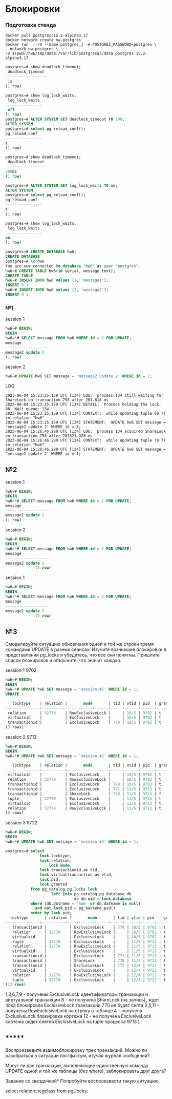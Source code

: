 # Блокировки 

### Подготовка стенда

```shell
docker pull postgres:15.2-alpine3.17
docker network create nw-postgres
docker run  --rm --name postgres_1 -e POSTGRES_PASSWORD=postgres \
--network nw-postgres \
-v $(pwd)/hw6/tmp/data:/var/lib/postgresql/data postgres:15.2-alpine3.17
```

```sql
postgres=# show deadlock_timeout;
 deadlock_timeout 
------------------
 1s
(1 row)

postgres=# show log_lock_waits;
 log_lock_waits 
----------------
 off
(1 row)
postgres=# ALTER SYSTEM SET deadlock_timeout TO 200;
ALTER SYSTEM
postgres=# select pg_reload_conf();
pg_reload_conf
----------------
t
(1 row)

postgres=# show deadlock_timeout;
 deadlock_timeout 
------------------
200ms
(1 row)

postgres=# ALTER SYSTEM SET log_lock_waits TO on;
ALTER SYSTEM
postgres=# select pg_reload_conf();
pg_reload_conf
----------------
t
(1 row)

postgres=# show log_lock_waits;
 log_lock_waits 
----------------
on
(1 row)
```

```sql
postgres=# CREATE DATABASE hw6;
CREATE DATABASE
postgres=# \c hw6
You are now connected to database "hw6" as user "postgres".
hw6=# CREATE TABLE hw6(id serial, message text);
CREATE TABLE
hw6=# INSERT INTO hw6 values (1, 'message1');
INSERT 0 1
hw6=# INSERT INTO hw6 values (2, 'message2');
INSERT 0 1
```
### №1
session 1 
```sql
hw6=# BEGIN;
BEGIN
hw6=*# SELECT message FROM hw6 WHERE id = 1 FOR UPDATE;
message
-------------------
message2 update 2
(1 row)
```
session 2
```sql
hw6=# UPDATE hw6 SET message = 'message2 update 2' WHERE id = 1;
```
LOG
```shell
2023-06-04 15:23:25.159 UTC [134] LOG:  process 134 still waiting for ShareLock on transaction 758 after 201.618 ms
2023-06-04 15:23:25.159 UTC [134] DETAIL:  Process holding the lock: 86. Wait queue: 134.
2023-06-04 15:23:25.159 UTC [134] CONTEXT:  while updating tuple (0,7) in relation "hw6"
2023-06-04 15:23:25.159 UTC [134] STATEMENT:  UPDATE hw6 SET message = 'message2 update 2' WHERE id = 1;
2023-06-04 15:26:46.280 UTC [134] LOG:  process 134 acquired ShareLock on transaction 758 after 201321.928 ms
2023-06-04 15:26:46.280 UTC [134] CONTEXT:  while updating tuple (0,7) in relation "hw6"
2023-06-04 15:26:46.280 UTC [134] STATEMENT:  UPDATE hw6 SET message = 'message2 update 2' WHERE id = 1;
```
## №2

session 1
```sql
hw6=# BEGIN;
BEGIN
hw6=*# SELECT message FROM hw6 WHERE id = 1 FOR UPDATE;
message
-------------------
message2 update 2
(1 row)
```

session 2
```sql
hw6=# BEGIN;
BEGIN
hw6=*# SELECT message FROM hw6 WHERE id = 1 FOR UPDATE;
message
-------------------
message2 update 2
             (1 row)
```

session 1
```sql
hw6=# BEGIN;
BEGIN
hw6=*# SELECT message FROM hw6 WHERE id = 1 FOR UPDATE;
message
-------------------
message2 update 2
             (1 row)
```

## №3

Смоделируйте ситуацию обновления одной и той же строки тремя командами UPDATE в разных сеансах. Изучите возникшие блокировки в представлении pg_locks и убедитесь, что все они понятны.
Пришлите список блокировок и объясните, что значит каждая.

session 1 9702
```sql
hw6=# BEGIN;
BEGIN
hw6=*# UPDATE hw6 SET message = 'session #1' WHERE id = 1;
UPDATE 1
```
```sql
   locktype    | relation |       mode       | tid | vtid | pid  | granted 
---------------+----------+------------------+-----+------+------+---------
 relation      | 32770    | RowExclusiveLock |     | 10/5 | 9702 | t
 virtualxid    |          | ExclusiveLock    |     | 10/5 | 9702 | t
 transactionid |          | ExclusiveLock    | 770 | 10/5 | 9702 | t
(3 rows)
```
session 2 9713
```sql
hw6=# BEGIN;
BEGIN
hw6=*# UPDATE hw6 SET message = 'session #2' WHERE id = 1;
```
```sql
   locktype    | relation |       mode       | tid | vtid | pid  | granted 
---------------+----------+------------------+-----+------+------+---------
 virtualxid    |          | ExclusiveLock    |     | 10/5 | 9702 | t
 relation      | 32770    | RowExclusiveLock |     | 10/5 | 9702 | t
 transactionid |          | ExclusiveLock    | 770 | 10/5 | 9702 | t
 transactionid |          | ExclusiveLock    | 771 | 11/5 | 9713 | t
 transactionid |          | ShareLock        | 770 | 11/5 | 9713 | f
 tuple         | 32770    | ExclusiveLock    |     | 11/5 | 9713 | t
 virtualxid    |          | ExclusiveLock    |     | 11/5 | 9713 | t
 relation      | 32770    | RowExclusiveLock |     | 11/5 | 9713 | t
(8 rows)
```
session 3 9722
```sql
hw6=# BEGIN;
BEGIN
hw6=*# UPDATE hw6 SET message = 'session #3' WHERE id = 1;
```
```sql
postgres=# select
               lock.locktype,
               lock.relation,
                   lock.mode,
               lock.transactionid as tid,
               lock.virtualtransaction as vtid,
               lock.pid,
               lock.granted
           from pg_catalog.pg_locks lock
                    left join pg_catalog.pg_database db
                              on db.oid = lock.database
           where (db.datname = 'hw6' or db.datname is null)
             and not lock.pid = pg_backend_pid()
           order by lock.pid;
  locktype       | relation |       mode       | tid | vtid | pid  | granted 
---------------+----------+------------------+-----+------+------+---------
   transactionid |          | ExclusiveLock    | 770 | 10/5 | 9702 | t
   relation      | 32770    | RowExclusiveLock |     | 10/5 | 9702 | t
   virtualxid    |          | ExclusiveLock    |     | 10/5 | 9702 | t
   tuple         | 32770    | ExclusiveLock    |     | 11/5 | 9713 | t
   relation      | 32770    | RowExclusiveLock |     | 11/5 | 9713 | t
   virtualxid    |          | ExclusiveLock    |     | 11/5 | 9713 | t
   transactionid |          | ExclusiveLock    | 771 | 11/5 | 9713 | t
   transactionid |          | ShareLock        | 770 | 11/5 | 9713 | f
   transactionid |          | ExclusiveLock    | 772 | 12/4 | 9722 | t
   virtualxid    |          | ExclusiveLock    |     | 12/4 | 9722 | t
   relation      | 32770    | RowExclusiveLock |     | 12/4 | 9722 | t
   tuple         | 32770    | ExclusiveLock    |     | 12/4 | 9722 | f
(12 rows)

```

1,3,6,7,9 - получены ExclusiveLock идентификаторы транзакции и виртуальной транзакции
8 - не получена ShareLock (на запись), ждет пока блокировка ExclusiveLock транзакции 770 не будет снята
2,5,11 - получены RowExclusiveLock на строку в таблице
4 - получена ExclusiveLock блокировка кортежа
12 - не получена ExclusiveLock кортежа (ждет снятия ExclusiveLock на tuple процесса 9713  )

## *****
Воспроизведите взаимоблокировку трех транзакций. Можно ли разобраться в ситуации постфактум, изучая журнал сообщений?


Могут ли две транзакции, выполняющие единственную команду UPDATE одной и той же таблицы (без where), заблокировать друг друга?




Задание со звездочкой*
Попробуйте воспроизвести такую ситуацию.


select relation::regclass from pg_locks;